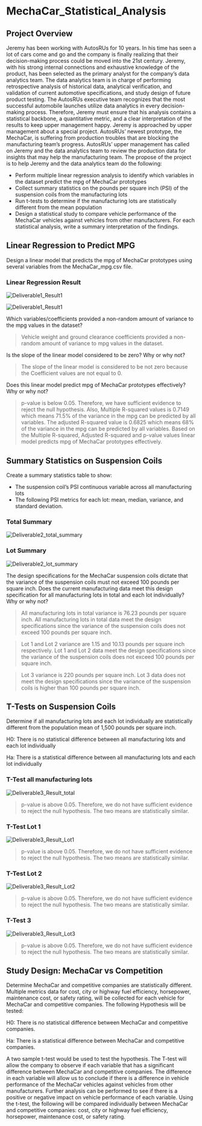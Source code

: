 # MechaCar_Statistical_Analysis

## Project Overview 
Jeremy has been working with AutosRUs for 10 years. In his time has seen a lot of cars come and go and the company is finally realizing that their decision-making process could be moved into the 21st century. Jeremy, with his strong internal connections and exhaustive knowledge of the product, has been selected as the primary analyst for the company’s data analytics team. The data analytics team is in charge of performing retrospective analysis of historical data, analytical verification, and validation of current automotive specifications, and study design of future product testing. The AutosRUs executive team recognizes that the most successful automobile launches utilize data analytics in every decision-making process.  Therefore, Jeremy must ensure that his analysis contains a statistical backbone, a quantitative metric, and a clear interpretation of the results to keep upper management happy. Jeremy is approached by upper management about a special project. AutosRUs’ newest prototype, the MechaCar, is suffering from production troubles that are blocking the manufacturing team’s progress. AutosRUs’ upper management has called on Jeremy and the data analytics team to review the production data for insights that may help the manufacturing team.
The propose of the project is to  help Jeremy and the data analytics team do the following:
- Perform multiple linear regression analysis to identify which variables in the dataset predict the mpg of MechaCar prototypes
- Collect summary statistics on the pounds per square inch (PSI) of the suspension coils from the manufacturing lots
- Run t-tests to determine if the manufacturing lots are statistically different from the mean population
- Design a statistical study to compare vehicle performance of the MechaCar vehicles against vehicles from other manufacturers. For each statistical analysis, write a summary interpretation of the findings.

## Linear Regression to Predict MPG
Design a linear model that predicts the mpg of MechaCar prototypes using several variables from the MechaCar_mpg.csv file. 

### Linear Regression Result
![Deliverable1_Result1](/Resources/Deliverable1_Result1.png)

![Deliverable1_Result1](/Resources/Deliverable1_Result2.png)

Which variables/coefficients provided a non-random amount of variance to the mpg values in the dataset?
> Vehicle weight and ground clearance coefficients provided a non-random amount of variance to mpg values in the dataset. 

Is the slope of the linear model considered to be zero? Why or why not?
> The slope of the linear model is considered to be not zero because the Coefficient values are not equal to 0. 

Does this linear model predict mpg of MechaCar prototypes effectively? Why or why not?
> p-value is below 0.05. Therefore, we have sufficient evidence to reject the null hypothesis. Also, Multiple R-squared values is 0.7149 which means 71.5% of the variance in the mpg can be predicted by all variables. The adjusted R-squared value is 0.6825 which means  68% of the variance in the mpg can be predicted by all variables. Based on the Multiple R-squared,  Adjusted R-squared and p-value values linear model predicts mpg of MechaCar prototypes effectively. 

## Summary Statistics on Suspension Coils
Create a summary statistics table to show:
- The suspension coil’s PSI continuous variable across all manufacturing lots
- The following PSI metrics for each lot: mean, median, variance, and standard deviation.

### Total Summary
![Deliverable2_total_summary](/Resources/Deliverable2_total_summary.png)

### Lot Summary
![Deliverable2_lot_summary](/Resources/Deliverable2_lot_summary.png)

The design specifications for the MechaCar suspension coils dictate that the variance of the suspension coils must not exceed 100 pounds per square inch. Does the current manufacturing data meet this design specification for all manufacturing lots in total and each lot individually? Why or why not?

> All manufacturing lots in total variance is 76.23 pounds per square inch. All manufacturing lots in total data meet the design specifications since the variance of the suspension coils does not exceed 100 pounds per square inch.

> Lot 1 and Lot 2 variance are 1.15 and 10.13 pounds per square inch respectively. Lot 1 and Lot 2 data meet the design specifications since the variance of the suspension coils does not exceed 100 pounds per square inch.

> Lot 3 variance is 220 pounds per square inch. Lot 3 data does not meet the design specifications since the variance of the suspension coils is higher than  100 pounds per square inch.


## T-Tests on Suspension Coils
Determine if all manufacturing lots and each lot individually are statistically different from the population mean of 1,500 pounds per square inch. 

H0: There is no statistical difference between all manufacturing lots and each lot individually

Ha: There is a statistical difference between all manufacturing lots and each lot individually

### T-Test all manufacturing lots
![Deliverable3_Result_total](/Resources/Deliverable3_Result_total.png)

> p-value is above  0.05. Therefore, we do not have sufficient evidence to reject the null hypothesis. The two means are statistically similar.

### T-Test Lot 1
![Deliverable3_Result_Lot1](/Resources/Deliverable3_Result_Lot1.png)

> p-value is above  0.05. Therefore, we do not have sufficient evidence to reject the null hypothesis. The two means are statistically similar.

### T-Test Lot 2
![Deliverable3_Result_Lot2](/Resources/Deliverable3_Result_Lot2.png)

> p-value is above  0.05. Therefore, we do not have sufficient evidence to reject the null hypothesis. The two means are statistically similar.

### T-Test 3
![Deliverable3_Result_Lot3](/Resources/Deliverable3_Result_Lot3.png)

> p-value is above  0.05. Therefore, we do not have sufficient evidence to reject the null hypothesis. The two means are statistically similar.

## Study Design: MechaCar vs Competition

Determine MechaCar and competitive companies are statistically different. Multiple metrics data for cost, city or highway fuel efficiency, horsepower, maintenance cost, or safety rating, will be collected for each vehicle for MechaCar and competitive companies. The following Hypothesis will be tested:

H0: There is no statistical difference between MechaCar and competitive companies.

Ha: There is a statistical difference between MechaCar and competitive companies.

A two sample t-test would be used to test the hypothesis. The T-test will allow the company to observe if each variable that has a significant difference between MechaCar and competitive companies. The difference in each variable will allow us to conclude if there is a difference in vehicle performance of the MechaCar vehicles against vehicles from other manufacturers. Further analysis can be performed to see if there is a positive or negative impact on vehicle performance of each variable. Using the t-test, the following will be compared individually between MechaCar and competitive companies: cost, city or highway fuel efficiency, horsepower, maintenance cost, or safety rating. 